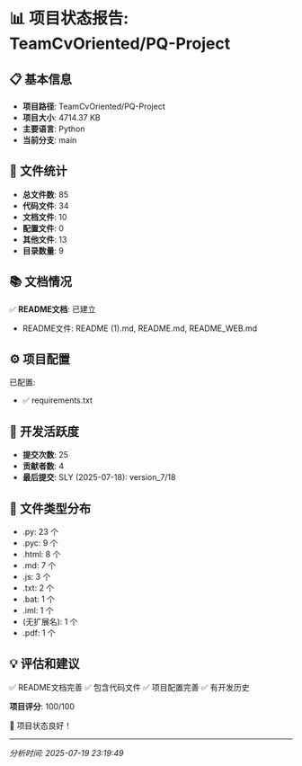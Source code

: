 # 📊 项目状态报告: TeamCvOriented/PQ-Project

## 📋 基本信息

- **项目路径**: TeamCvOriented/PQ-Project
- **项目大小**: 4714.37 KB
- **主要语言**: Python
- **当前分支**: main

## 📁 文件统计

- **总文件数**: 85
- **代码文件**: 34
- **文档文件**: 10
- **配置文件**: 0
- **其他文件**: 13
- **目录数量**: 9

## 📚 文档情况

✅ **README文档**: 已建立
- README文件: README (1).md, README.md, README_WEB.md

## ⚙️ 项目配置

已配置:
- ✅ requirements.txt

## 🔄 开发活跃度

- **提交次数**: 25
- **贡献者数**: 4
- **最后提交**: SLY (2025-07-18): version_7/18

## 📄 文件类型分布

- .py: 23 个
- .pyc: 9 个
- .html: 8 个
- .md: 7 个
- .js: 3 个
- .txt: 2 个
- .bat: 1 个
- .iml: 1 个
- (无扩展名): 1 个
- .pdf: 1 个

## 💡 评估和建议

✅ README文档完善
✅ 包含代码文件
✅ 项目配置完善
✅ 有开发历史

**项目评分**: 100/100

🎉 项目状态良好！

---
*分析时间: 2025-07-19 23:19:49*